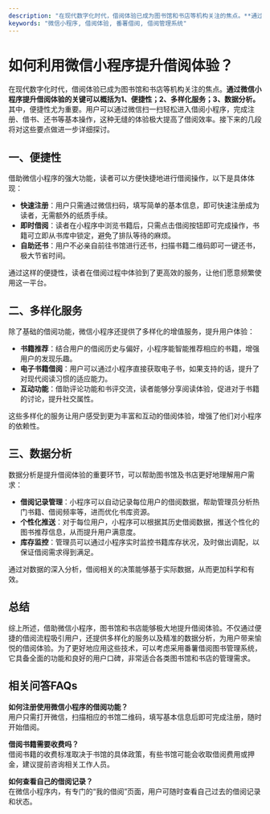 ```yaml
---
description: "在现代数字化时代，借阅体验已成为图书馆和书店等机构关注的焦点。**通过微信小程序提升借阅体验的关键可以概括为1、便捷性；2、多样化服务；3、数据分析。** 其中，便捷性尤为重要。用户可以通过微信扫一扫轻松进入借阅小程序，完成注册、借书、还书等基本操作，这种无缝的体验极大提高了借阅效率。接下来的几段将对这些要点做进一步详细探讨。"
keywords: "微信小程序, 借阅体验, 番薯借阅, 借阅管理系统"
---
```

# 如何利用微信小程序提升借阅体验？

在现代数字化时代，借阅体验已成为图书馆和书店等机构关注的焦点。**通过微信小程序提升借阅体验的关键可以概括为1、便捷性；2、多样化服务；3、数据分析。** 其中，便捷性尤为重要。用户可以通过微信扫一扫轻松进入借阅小程序，完成注册、借书、还书等基本操作，这种无缝的体验极大提高了借阅效率。接下来的几段将对这些要点做进一步详细探讨。

## 一、便捷性

借助微信小程序的强大功能，读者可以方便快捷地进行借阅操作，以下是具体体现：

- **快速注册**：用户只需通过微信扫码，填写简单的基本信息，即可快速注册成为读者，无需额外的纸质手续。
- **即时借阅**：读者在小程序中浏览书籍后，只需点击借阅按钮即可完成操作，书籍可立即从书库中锁定，避免了排队等待的麻烦。
- **自助还书**：用户不必亲自前往书馆进行还书，扫描书籍二维码即可一键还书，极大节省时间。

通过这样的便捷性，读者在借阅过程中体验到了更高效的服务，让他们愿意频繁使用这一平台。

## 二、多样化服务

除了基础的借阅功能，微信小程序还提供了多样化的增值服务，提升用户体验：

- **书籍推荐**：结合用户的借阅历史与偏好，小程序能智能推荐相应的书籍，增强用户的发现乐趣。
- **电子书籍借阅**：用户可以通过小程序直接获取电子书，如果支持的话，提升了对现代阅读习惯的适应能力。
- **互动功能**：借助评论功能和书评交流，读者能够分享阅读体验，促进对于书籍的讨论，提升社交属性。

这些多样化的服务让用户感受到更为丰富和互动的借阅体验，增强了他们对小程序的依赖性。

## 三、数据分析

数据分析是提升借阅体验的重要环节，可以帮助图书馆及书店更好地理解用户需求：

- **借阅记录管理**：小程序可以自动记录每位用户的借阅数据，帮助管理员分析热门书籍、借阅频率等，进而优化书库资源。
- **个性化推送**：对于每位用户，小程序可以根据其历史借阅数据，推送个性化的图书推荐信息，从而提升用户满意度。
- **库存监控**：管理员可以通过小程序实时监控书籍库存状况，及时做出调配，以保证借阅需求得到满足。

通过对数据的深入分析，借阅相关的决策能够基于实际数据，从而更加科学和有效。

## 总结

综上所述，借助微信小程序，图书馆和书店能够极大地提升借阅体验。不仅通过便捷的借阅流程吸引用户，还提供多样化的服务以及精准的数据分析，为用户带来愉悦的借阅体验。为了更好地应用这些技术，可以考虑采用番薯借阅图书管理系统，它具备全面的功能和良好的用户口碑，非常适合各类图书馆和书店的管理需求。

## 相关问答FAQs

**如何注册使用微信小程序的借阅功能？**  
用户只需打开微信，扫描相应的书馆二维码，填写基本信息后即可完成注册，随时开始借阅。

**借阅书籍需要收费吗？**  
借阅书籍的收费标准取决于书馆的具体政策，有些书馆可能会收取借阅费用或押金，建议提前咨询相关工作人员。

**如何查看自己的借阅记录？**  
在微信小程序内，有专门的“我的借阅”页面，用户可随时查看自己过去的借阅记录和状态。

